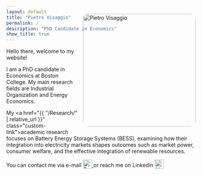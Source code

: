 ```yaml
---
layout: default
title: "Pietro Visaggio"
permalink: /
description: "PhD Candidate in Economics"
show_title: true
---
```


<img
  src="{{ '/assets/images/PietroVisaggio.png' | relative_url }}"
  alt="Pietro Visaggio"
  width="300"
  style="float:right; margin-left:1em; margin-bottom:1em; margin-top:-6.5em; border-radius:15px;" />

Hello there, welcome to my website!  

I am a PhD candidate in Economics at Boston College. My main research fields are Industrial Organization and Energy Economics. 

My <a href="{{ "/Research/" | relative_url }}" class="custom-link">academic research</a> focuses on Battery Energy Storage Systems (BESS), examining how their integration into electricity markets shapes outcomes such as market power, consumer welfare, and the effective integration of renewable resources.

<!-- Here you can download my <a href="{{ "/cv/" | relative_url }}" class="custom-link">CV</a>. -->

You can contact me via e-mail
<a href="mailto:visaggip@bc.edu" aria-label="Send email to Pietro Visaggio">
  <img src="{{'/assets/images/email_icon.png' | relative_url}}"
       alt="Email icon"
       style="width:24px; vertical-align:middle; margin-left:0rem; margin-bottom:0.5rem;">
</a>
or reach me on Linkedin
<a href="https://www.linkedin.com/in/pietro-visaggio-393369161/" target="_blank" rel="noopener" aria-label="Visit Pietro Visaggio on LinkedIn">
  <img src="{{ '/assets/images/linkedin_icon.png' | relative_url }}"
       alt="LinkedIn icon"
       style="width:24px; vertical-align:middle; margin-left:0rem; margin-bottom:0.5rem;">
</a>